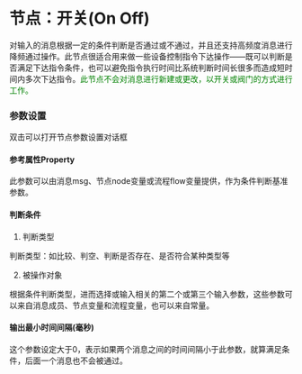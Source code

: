 节点：开关(On Off)
==

对输入的消息根据一定的条件判断是否通过或不通过，并且还支持高频度消息进行降频通过操作。此节点很适合用来做一些设备控制指令下达操作——既可以判断是否满足下达指令条件，也可以避免指令执行时间比系统判断时间长很多而造成短时间内多次下达指令。<font color="green">此节点不会对消息进行新建或更改，以开关或阀门的方式进行工作。</font>

### 参数设置

双击可以打开节点参数设置对话框

#### 参考属性Property


此参数可以由消息msg、节点node变量或流程flow变量提供，作为条件判断基准参数。



#### 判断条件

1. 判断类型


判断类型：如比较、判空、判断是否存在、是否符合某种类型等



2. 被操作对象


根据条件判断类型，进而选择或输入相关的第二个或第三个输入参数，这些参数可以来自消息成员、节点变量和流程变量，也可以来自常量。



#### 输出最小时间间隔(毫秒)


这个参数设定大于0，表示如果两个消息之间的时间间隔小于此参数，就算满足条件，后面一个消息也不会被通过。


